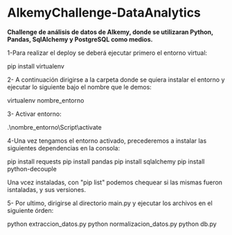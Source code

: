 # AlkemyChallenge-DataAnalytics
**Challenge de análisis de datos de Alkemy, donde se utilizaran Python, Pandas, SqlAlchemy y PostgreSQL como medios.**

1-Para realizar el deploy se deberá ejecutar primero el entorno virtual:

pip install virtualenv

2- A continuación dirigirse a la carpeta donde se quiera instalar el entorno y ejecutar lo siguiente bajo el nombre que le demos:

virtualenv nombre_entorno

3- Activar entorno:

.\nombre_entorno\Script\activate

4-Una vez tengamos el entorno activado, precederemos a instalar las siguientes dependencias en la consola:

pip install requests
pip install pandas
pip install sqlalchemy
pip install python-decouple

Una vcez instaladas, con "pip list" podemos chequear si las mismas fueron isntaladas, y sus versiones.

5- Por ultimo, dirigirse al directorio main.py y ejecutar los archivos en el siguiente órden:

python extraccion_datos.py
python normalizacion_datos.py
python db.py


